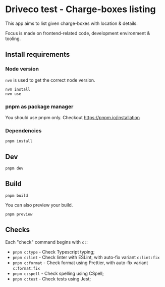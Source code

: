 # Driveco test - Charge-boxes listing

This app aims to list given charge-boxes with location & details.

Focus is made on frontend-related code, development environment & tooling.

## Install requirements

### Node version

`nvm` is used to get the correct node version.

```
nvm install
nvm use
```

### pnpm as package manager

You should use pnpm only.
Checkout https://pnpm.io/installation

### Dependencies

```
pnpm install
```

## Dev

```
pnpm dev
```

## Build

```
pnpm build
```

You can also preview your build.

```
pnpm preview
```

## Checks

Each "check" command begins with `c:`:

- `pnpm c:type` - Check Typescript typing;
- `pnpm c:lint` - Check linter with ESLint, with auto-fix variant `c:lint:fix`
- `pnpm c:format` - Check format using Prettier, with auto-fix variant `c:format:fix`
- `pnpm c:spell` - Check spelling using CSpell;
- `pnpm c:test` - Check tests using Jest;
